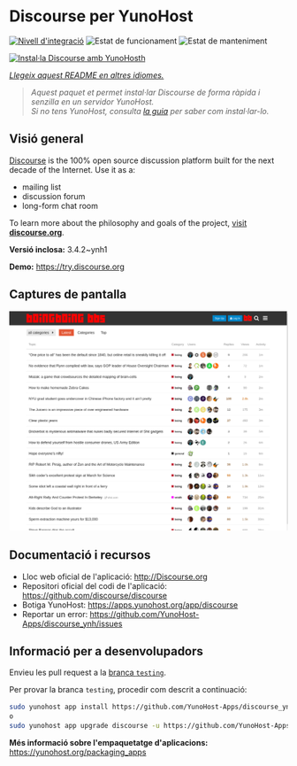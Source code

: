 <!--
N.B.: Aquest README ha estat generat automàticament per <https://github.com/YunoHost/apps/tree/master/tools/readme_generator>
NO s'ha de modificar manualment.
-->

# Discourse per YunoHost

[![Nivell d'integració](https://apps.yunohost.org/badge/integration/discourse)](https://ci-apps.yunohost.org/ci/apps/discourse/)
![Estat de funcionament](https://apps.yunohost.org/badge/state/discourse)
![Estat de manteniment](https://apps.yunohost.org/badge/maintained/discourse)

[![Instal·la Discourse amb YunoHosth](https://install-app.yunohost.org/install-with-yunohost.svg)](https://install-app.yunohost.org/?app=discourse)

*[Llegeix aquest README en altres idiomes.](./ALL_README.md)*

> *Aquest paquet et permet instal·lar Discourse de forma ràpida i senzilla en un servidor YunoHost.*  
> *Si no tens YunoHost, consulta [la guia](https://yunohost.org/install) per saber com instal·lar-lo.*

## Visió general

[Discourse](http://www.discourse.org) is the 100% open source discussion platform built for the next decade of the Internet. Use it as a:

- mailing list
- discussion forum
- long-form chat room

To learn more about the philosophy and goals of the project, [visit **discourse.org**](http://www.discourse.org).


**Versió inclosa:** 3.4.2~ynh1

**Demo:** <https://try.discourse.org>

## Captures de pantalla

![Captures de pantalla de Discourse](./doc/screenshots/screenshot.png)

## Documentació i recursos

- Lloc web oficial de l'aplicació: <http://Discourse.org>
- Repositori oficial del codi de l'aplicació: <https://github.com/discourse/discourse>
- Botiga YunoHost: <https://apps.yunohost.org/app/discourse>
- Reportar un error: <https://github.com/YunoHost-Apps/discourse_ynh/issues>

## Informació per a desenvolupadors

Envieu les pull request a la [branca `testing`](https://github.com/YunoHost-Apps/discourse_ynh/tree/testing).

Per provar la branca `testing`, procedir com descrit a continuació:

```bash
sudo yunohost app install https://github.com/YunoHost-Apps/discourse_ynh/tree/testing --debug
o
sudo yunohost app upgrade discourse -u https://github.com/YunoHost-Apps/discourse_ynh/tree/testing --debug
```

**Més informació sobre l'empaquetatge d'aplicacions:** <https://yunohost.org/packaging_apps>
